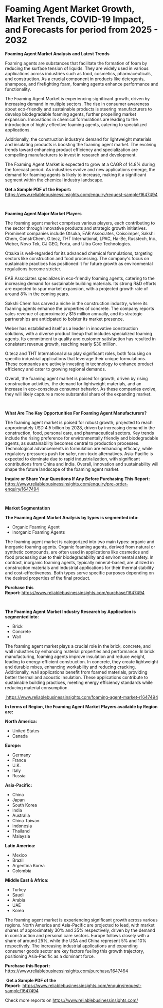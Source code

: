 <p><h1>Foaming Agent Market Growth, Market Trends, COVID-19 Impact, and Forecasts for period from 2025 - 2032</h1></p><p><strong>Foaming Agent Market Analysis and Latest Trends</strong></p>
<p><p>Foaming agents are substances that facilitate the formation of foam by reducing the surface tension of liquids. They are widely used in various applications across industries such as food, cosmetics, pharmaceuticals, and construction. As a crucial component in products like detergents, shampoos, and firefighting foam, foaming agents enhance performance and functionality.</p><p>The Foaming Agent Market is experiencing significant growth, driven by increasing demand in multiple sectors. The rise in consumer awareness about eco-friendly and sustainable products is steering manufacturers to develop biodegradable foaming agents, further propelling market expansion. Innovations in chemical formulations are leading to the introduction of highly effective foaming agents, catering to specialized applications.</p><p>Additionally, the construction industry’s demand for lightweight materials and insulating products is boosting the foaming agent market. The evolving trends toward enhancing product efficiency and specialization are compelling manufacturers to invest in research and development.</p><p>The Foaming Agent Market is expected to grow at a CAGR of 14.8% during the forecast period. As industries evolve and new applications emerge, the demand for foaming agents is likely to increase, making it a significant segment within the chemical industry landscape.</p></p>
<p><strong>Get a Sample PDF of the Report:&nbsp;</strong> <a href="https://www.reliablebusinessinsights.com/enquiry/request-sample/1647494?utm_campaign=1117&utm_medium=2&utm_source=Github&utm_content=ia&utm_term=30012025&utm_id=foaming-agent">https://www.reliablebusinessinsights.com/enquiry/request-sample/1647494</a></p>
<p>&nbsp;</p>
<p><strong>Foaming Agent Major Market Players</strong></p>
<p><p>The foaming agent market comprises various players, each contributing to the sector through innovative products and strategic growth initiatives. Prominent companies include Otsuka, EAB Associates, Coisoimper, Sakshi Chem, ConstrChem, G.tecz, THT International, LPAC, Ha-Be, Russtech, Inc., Weber, Novo Tek, CJ GEO, Forta, and Ultra Core Technologies.</p><p>Otsuka is well-regarded for its advanced chemical formulations, targeting sectors like construction and food processing. The company's focus on sustainable practices has positioned it for future growth as environmental regulations become stricter.</p><p>EAB Associates specializes in eco-friendly foaming agents, catering to the increasing demand for sustainable building materials. Its strong R&D efforts are expected to spur market expansion, with a projected growth rate of around 8% in the coming years.</p><p>Sakshi Chem has carved a niche in the construction industry, where its foaming agents enhance the properties of concrete. The company reports sales revenue of approximately $15 million annually, and its strategic partnerships are anticipated to bolster its market presence.</p><p>Weber has established itself as a leader in innovative construction solutions, with a diverse product lineup that includes specialized foaming agents. Its commitment to quality and customer satisfaction has resulted in consistent revenue growth, reaching nearly $30 million.</p><p>G.tecz and THT International also play significant roles, both focusing on specific industrial applications that leverage their unique formulations. These companies are actively investing in technology to enhance product efficiency and cater to growing regional demands.</p><p>Overall, the foaming agent market is poised for growth, driven by rising construction activities, the demand for lightweight materials, and an increase in eco-conscious consumer behavior. As these companies evolve, they will likely capture a more substantial share of the expanding market.</p></p>
<p>&nbsp;</p>
<p><strong>What Are The Key Opportunities For Foaming Agent Manufacturers?</strong></p>
<p><p>The foaming agent market is poised for robust growth, projected to reach approximately USD 4.5 billion by 2028, driven by increasing demand in the construction, food, personal care, and pharmaceutical sectors. Key trends include the rising preference for environmentally friendly and biodegradable agents, as sustainability becomes central to production processes. Technological advancements in formulation are enhancing efficacy, while regulatory pressures push for safer, non-toxic alternatives. Asia-Pacific is expected to dominate due to rapid industrialization, with significant contributions from China and India. Overall, innovation and sustainability will shape the future landscape of the foaming agent market.</p></p>
<p><strong>Inquire or Share Your Questions If Any Before Purchasing This Report:</strong> <a href="https://www.reliablebusinessinsights.com/enquiry/pre-order-enquiry/1647494?utm_campaign=1117&utm_medium=2&utm_source=Github&utm_content=ia&utm_term=30012025&utm_id=foaming-agent">https://www.reliablebusinessinsights.com/enquiry/pre-order-enquiry/1647494</a></p>
<p>&nbsp;</p>
<p><strong>Market Segmentation</strong></p>
<p><strong>The Foaming Agent Market Analysis by types is segmented into:</strong></p>
<p><ul><li>Organic Foaming Agent</li><li>Inorganic Foaming Agents</li></ul></p>
<p><p>The foaming agent market is categorized into two main types: organic and inorganic foaming agents. Organic foaming agents, derived from natural or synthetic compounds, are often used in applications like cosmetics and food processing due to their biodegradability and environmental safety. In contrast, inorganic foaming agents, typically mineral-based, are utilized in construction materials and industrial applications for their thermal stability and cost-effectiveness. Both types serve specific purposes depending on the desired properties of the final product.</p></p>
<p><strong>Purchase this Report:&nbsp;</strong><a href="https://www.reliablebusinessinsights.com/purchase/1647494?utm_campaign=1117&utm_medium=2&utm_source=Github&utm_content=ia&utm_term=30012025&utm_id=foaming-agent">https://www.reliablebusinessinsights.com/purchase/1647494</a></p>
<p>&nbsp;</p>
<p><strong>The Foaming Agent Market Industry Research by Application is segmented into:</strong></p>
<p><ul><li>Brick</li><li>Concrete</li><li>Wall</li></ul></p>
<p><p>The foaming agent market plays a crucial role in the brick, concrete, and wall industries by enhancing material properties and performance. In brick manufacturing, foaming agents improve insulation and reduce weight, leading to energy-efficient construction. In concrete, they create lightweight and durable mixes, enhancing workability and reducing cracking. Additionally, wall applications benefit from foamed materials, providing better thermal and acoustic insulation. These applications contribute to sustainable building practices, meeting energy efficiency standards while reducing material consumption.</p></p>
<p><a href="https://www.reliablebusinessinsights.com/foaming-agent-market-r1647494?utm_campaign=1117&utm_medium=2&utm_source=Github&utm_content=ia&utm_term=30012025&utm_id=foaming-agent">&nbsp;https://www.reliablebusinessinsights.com/foaming-agent-market-r1647494</a></p>
<p><strong>In terms of Region, the Foaming Agent Market Players available by Region are:</strong></p>
<p>
    <p> <strong> North America: </strong>
        <ul>
            <li>United States</li>
            <li>Canada</li>
        </ul>
        </p> 
    <p> <strong> Europe: </strong>
        <ul>
            <li>Germany</li>
            <li>France</li>
            <li>U.K.</li>
            <li>Italy</li>
            <li>Russia</li>
        </ul>
        </p> 
    <p> <strong> Asia-Pacific: </strong>
        <ul>
            <li>China</li>
            <li>Japan</li>
            <li>South Korea</li>
            <li>India</li>
            <li>Australia</li>
            <li>China Taiwan</li>
            <li>Indonesia</li>
            <li>Thailand</li>
            <li>Malaysia</li>
        </ul>
        </p> 
    <p> <strong> Latin America: </strong>
        <ul>
            <li>Mexico</li>
            <li>Brazil</li>
            <li>Argentina Korea</li>
            <li>Colombia</li>
        </ul>
        </p> 
    <p> <strong> Middle East & Africa: </strong>
        <ul>
            <li>Turkey</li>
            <li>Saudi</li>
            <li>Arabia</li>
            <li>UAE</li>
            <li>Korea</li>
        </ul>
    </p>
    </p>
<p><p>The foaming agent market is experiencing significant growth across various regions. North America and Asia-Pacific are projected to lead, with market shares of approximately 30% and 35% respectively, driven by the demand in construction and personal care sectors. Europe follows closely with a share of around 25%, while the USA and China represent 5% and 10% respectively. The increasing industrial applications and expanding consumer goods sector are key factors fueling this growth trajectory, positioning Asia-Pacific as a dominant force.</p></p>
<p><strong>Purchase this Report: </strong><a href="https://www.reliablebusinessinsights.com/purchase/1647494?utm_campaign=1117&utm_medium=2&utm_source=Github&utm_content=ia&utm_term=30012025&utm_id=foaming-agent">https://www.reliablebusinessinsights.com/purchase/1647494</a></p>
<p>&nbsp;<strong>Get a Sample PDF of the Report:&nbsp;&nbsp;</strong><a href="https://www.reliablebusinessinsights.com/enquiry/request-sample/1647494?utm_campaign=1117&utm_medium=2&utm_source=Github&utm_content=ia&utm_term=30012025&utm_id=foaming-agent">https://www.reliablebusinessinsights.com/enquiry/request-sample/1647494</a></p>
<p><strong></strong></p>
<p>Check more reports on <a href="https://www.reliablebusinessinsights.com/?utm_campaign=1117&utm_medium=2&utm_source=Github&utm_content=ia&utm_term=30012025&utm_id=foaming-agent">https://www.reliablebusinessinsights.com/</a></p>